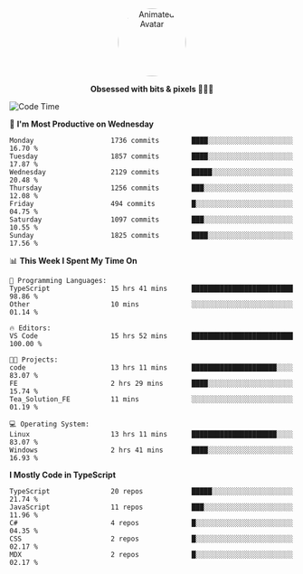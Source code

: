 
<div align="center">
  <img 
    src="https://i.postimg.cc/W1R4TF4j/d6kpuve-c97567cf-518b-4b86-a271-5c89d88d22f7.gif" 
    width="120" 
    height="120" 
    alt="Animated Avatar" 
    style="border-radius: 50%;" 
  />
  
  <strong>Obsessed with bits & pixels 🧑‍💻🎨</strong>
</div>


<!--
### 🛠️ Main Tech Stack

<div align="center">
  <img src="https://cdn.jsdelivr.net/gh/devicons/devicon/icons/javascript/javascript-original.svg" height="25" alt="JavaScript" />
  <img src="https://cdn.jsdelivr.net/gh/devicons/devicon/icons/react/react-original.svg" height="25" alt="React" />
  <img src="https://cdn.jsdelivr.net/gh/devicons/devicon/icons/cplusplus/cplusplus-original.svg" height="25" alt="C++" />
  <img src="https://cdn.jsdelivr.net/gh/devicons/devicon/icons/rust/rust-original.svg" height="25" alt="Rust" />
  <img src="https://cdn.jsdelivr.net/gh/devicons/devicon/icons/java/java-original.svg" height="25" alt="Java" />
  <img src="https://skillicons.dev/icons?i=mysql" height="25" alt="MySQL" />
  <img src="https://skillicons.dev/icons?i=pr" height="25" alt="Premiere Pro" />
</div> -->

<!--START_SECTION:waka-->
![Code Time](http://img.shields.io/badge/Code%20Time-2%2C426%20hrs%208%20mins-blue)

📅 **I'm Most Productive on Wednesday** 

```text
Monday                   1736 commits        ████░░░░░░░░░░░░░░░░░░░░░   16.70 % 
Tuesday                  1857 commits        ████░░░░░░░░░░░░░░░░░░░░░   17.87 % 
Wednesday                2129 commits        █████░░░░░░░░░░░░░░░░░░░░   20.48 % 
Thursday                 1256 commits        ███░░░░░░░░░░░░░░░░░░░░░░   12.08 % 
Friday                   494 commits         █░░░░░░░░░░░░░░░░░░░░░░░░   04.75 % 
Saturday                 1097 commits        ███░░░░░░░░░░░░░░░░░░░░░░   10.55 % 
Sunday                   1825 commits        ████░░░░░░░░░░░░░░░░░░░░░   17.56 % 
```


📊 **This Week I Spent My Time On** 

```text
💬 Programming Languages: 
TypeScript               15 hrs 41 mins      █████████████████████████   98.86 % 
Other                    10 mins             ░░░░░░░░░░░░░░░░░░░░░░░░░   01.14 % 

🔥 Editors: 
VS Code                  15 hrs 52 mins      █████████████████████████   100.00 % 

🐱‍💻 Projects: 
code                     13 hrs 11 mins      █████████████████████░░░░   83.07 % 
FE                       2 hrs 29 mins       ████░░░░░░░░░░░░░░░░░░░░░   15.74 % 
Tea_Solution_FE          11 mins             ░░░░░░░░░░░░░░░░░░░░░░░░░   01.19 % 

💻 Operating System: 
Linux                    13 hrs 11 mins      █████████████████████░░░░   83.07 % 
Windows                  2 hrs 41 mins       ████░░░░░░░░░░░░░░░░░░░░░   16.93 % 
```

**I Mostly Code in TypeScript** 

```text
TypeScript               20 repos            █████░░░░░░░░░░░░░░░░░░░░   21.74 % 
JavaScript               11 repos            ███░░░░░░░░░░░░░░░░░░░░░░   11.96 % 
C#                       4 repos             █░░░░░░░░░░░░░░░░░░░░░░░░   04.35 % 
CSS                      2 repos             █░░░░░░░░░░░░░░░░░░░░░░░░   02.17 % 
MDX                      2 repos             █░░░░░░░░░░░░░░░░░░░░░░░░   02.17 % 
```




<!--END_SECTION:waka-->
